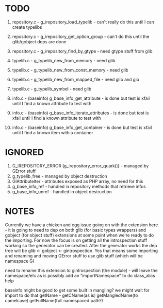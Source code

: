 TODO
===

 1. repository.c - g_irepository_load_typelib - can't really do this until I can create typelibs
 1. repository.c - g_irepository_get_option_group - can't do this until the glib/gobject deps are done
 1. repository.c - g_irepository_find_by_gtype  - need gtype stuff from glib

 1. typelib.c - g_typelib_new_from_memory - need glib
 1. typelib.c - g_typelib_new_from_const_memory - need glib
 1. typelib.c - g_typelib_new_from_mapped_file - need glib and gio
 1. typelib.c - g_typelib_symbol - need glib

 1. info.c - (baseinfo) g_base_info_get_attribute - is done but test is xfail until I find a known attribute to test with
 1. info.c - (baseinfo) g_base_info_iterate_attributes - is done but test is xfail until I find a known attribute to test with
 1. info.c - (baseinfo) g_base_info_get_container - is done but test is xfail until I find a known item with a container

IGNORED
===
 1. G_IREPOSITORY_ERROR (g_irepository_error_quark()) - managed by GError stuff
 1. g_typelib_free - managed by object destruction
 1. GIAttributeIter - attributes exposed as PHP array, no need for this
 1. g_base_info_ref - handled in repository methods that retrieve infos
 1. g_base_info_unref - handled in object destruction

NOTES
===
Currently we have a chicken and egg issue going on with the extension here - it is going to need to dep
on both glib (for basic types wrappers) and gobject (for object stuff) extensions at some point when we're
ready to do the importing.  For now the focus is on getting all the introspection stuff working so the
generator can be created. After the generator works the dep tree will be glib <- gobject <- gintrospection.
Yes that means some importing and renaming and moving GError stuff to use glib stuff
(which will be namespace G)

need to rename this extension to gintrospection (the module) - will leave the namespace/etc as is
possibly add an "importNamespace" to do class_alias help

baseinfo might be good to get some built in mangling? we might wait for import to do that
getName - getCName(as is) getMangledName(to camelcase) getFullName(full namespaced path?)